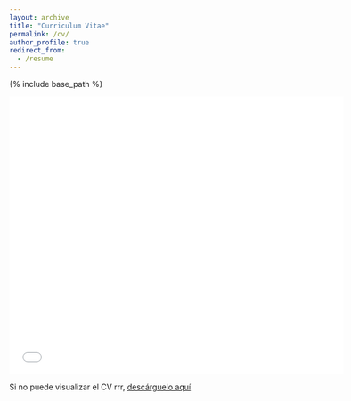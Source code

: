 ```yaml
---
layout: archive
title: "Curriculum Vitae"
permalink: /cv/
author_profile: true
redirect_from:
  - /resume
---
```


{% include base_path %}

<embed src="{{ site.baseurl }}/files/Reiner_Cruz_Manrique_CV.pdf" type="application/pdf" width="600px" height="500px" />

Si no puede visualizar el CV rrr, [descárguelo aquí](<a href="https://github.com/ReinerCruz/reinercruz.github.io/master/files/paper1.pdf" target="_blank" />)
